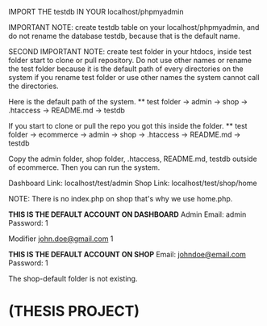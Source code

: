 IMPORT THE testdb IN YOUR localhost/phpmyadmin

IMPORTANT NOTE: create testdb table on your localhost/phpmyadmin, and do not rename the database testdb, because that is the default name.

SECOND IMPORTANT NOTE: create test folder in your htdocs, inside test folder start to clone or pull repository. Do not use other names or rename the test folder because it is the default path of every directories on the system if you rename test folder or use other names the system cannot call the directories.

Here is the default path of the system.
** test folder
    -> admin
    -> shop
    -> .htaccess
    -> README.md
    -> testdb

If you start to clone or pull the repo you got this inside the folder.
** test folder
    -> ecommerce
        -> admin
        -> shop
        -> .htaccess
        -> README.md
        -> testdb

Copy the admin folder, shop folder, .htaccess, README.md, testdb outside of ecommerce. Then you can run the system.

Dashboard Link: localhost/test/admin
Shop Link: localhost/test/shop/home

NOTE: There is no index.php on shop that's why we use home.php.

**THIS IS THE DEFAULT ACCOUNT ON DASHBOARD**
Admin
Email: admin
Password: 1

Modifier
john.doe@gmail.com
1

**THIS IS THE DEFAULT ACCOUNT ON SHOP**
Email: johndoe@email.com
Password: 1

The shop-default folder is not existing.

# (THESIS PROJECT)
